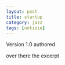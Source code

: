 ```yaml
---
layout: post
title: startup
category: jazz
tags: [notizie]
---
```


Version 1.0 authored

over there the excerpt